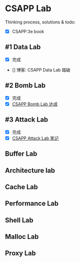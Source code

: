 # CSAPP Lab

Thinking process, solutions & todo:

- [x] CSAPP:3e book

## #1 Data Lab

- [x] 完成
- [] 博客: CSAPP Data Lab 踏破

## #2 Bomb Lab

- [x] 完成
- [x] [CSAPP Bomb Lab 达成](https://zheya.cc/2024/12/14/CSAPP-Lab-Bomb/)

## #3 Attack Lab

- [x] 完成
- [x] [CSAPP Attack Lab 笔记](https://zheya.cc/2024/12/29/CSAPP-Lab-Attack/)

## Buffer Lab

## Architecture lab

## Cache Lab

## Performance Lab

## Shell Lab

## Malloc Lab

## Proxy Lab
